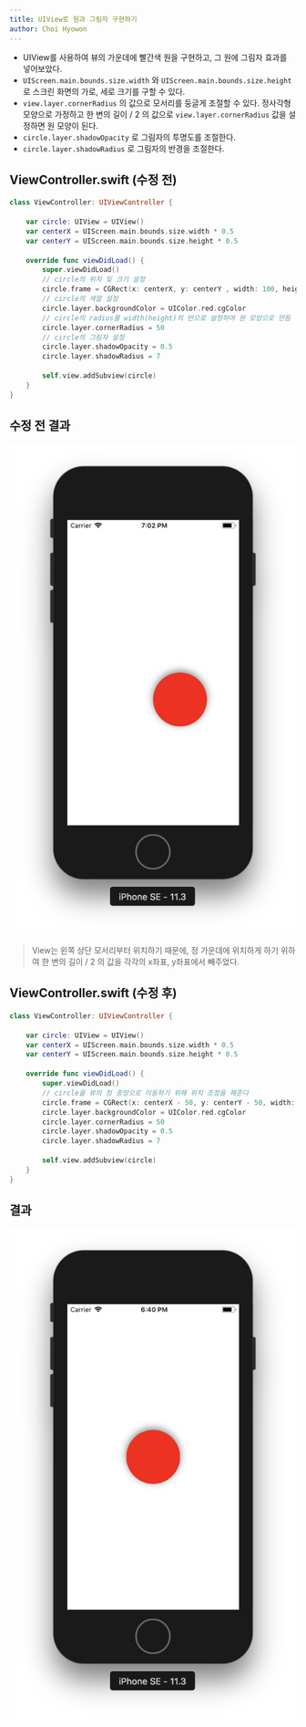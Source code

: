 ```yaml
---
title: UIView로 원과 그림자 구현하기
author: Choi Hyowon
---
```

* UIView를 사용하여 뷰의 가운데에 빨간색 원을 구현하고, 
그 원에 그림자 효과를 넣어보았다.
* `UIScreen.main.bounds.size.width`  와  `UIScreen.main.bounds.size.height` 로 스크린 화면의 가로, 세로 크기를 구할 수 있다.
* `view.layer.cornerRadius` 의 값으로 모서리를 둥글게 조절할 수 있다.
정사각형 모양으로 가정하고 한 변의 길이 / 2 의 값으로 `view.layer.cornerRadius` 값을 설정하면 원 모양이 된다.
* `circle.layer.shadowOpacity` 로 그림자의 투명도를 조절한다.
* `circle.layer.shadowRadius` 로 그림자의 반경을 조절한다.

## ViewController.swift (수정 전)
```swift
class ViewController: UIViewController {

    var circle: UIView = UIView()
    var centerX = UIScreen.main.bounds.size.width * 0.5
    var centerY = UIScreen.main.bounds.size.height * 0.5
    
    override func viewDidLoad() {
        super.viewDidLoad()
        // circle의 위치 및 크기 설정
        circle.frame = CGRect(x: centerX, y: centerY , width: 100, height: 100)
        // circle의 색깔 설정
        circle.layer.backgroundColor = UIColor.red.cgColor
        // circle의 radius를 width(height)의 반으로 설정하여 원 모양으로 만듬
        circle.layer.cornerRadius = 50
        // circle의 그림자 설정
        circle.layer.shadowOpacity = 0.5
        circle.layer.shadowRadius = 7
        
        self.view.addSubview(circle)
    }
}
```

## 수정 전 결과
 ![Image](/images/red_circle_wrong_demo.png)

> View는 왼쪽 상단 모서리부터 위치하기 때문에, 정 가운데에 위치하게 하기 위하여 한 변의 길이 / 2 의 값을 각각의 x좌표, y좌표에서 빼주었다.

## ViewController.swift (수정 후)
```swift
class ViewController: UIViewController {

    var circle: UIView = UIView()
    var centerX = UIScreen.main.bounds.size.width * 0.5
    var centerY = UIScreen.main.bounds.size.height * 0.5
    
    override func viewDidLoad() {
        super.viewDidLoad()
        // circle을 뷰의 정 중앙으로 이동하기 위해 위치 조정을 해준다
        circle.frame = CGRect(x: centerX - 50, y: centerY - 50, width: 100, height: 100)
        circle.layer.backgroundColor = UIColor.red.cgColor
        circle.layer.cornerRadius = 50
        circle.layer.shadowOpacity = 0.5
        circle.layer.shadowRadius = 7
        
        self.view.addSubview(circle)
    }
}
```

## 결과
 ![Image](/images/red_circle_demo.png)